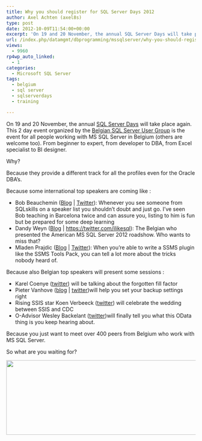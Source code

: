 ```yaml
---
title: Why you should register for SQL Server Days 2012
author: Axel Achten (axel8s)
type: post
date: 2012-10-09T11:54:00+00:00
excerpt: 'On 19 and 20 November, the annual SQL Server Days will take place again. This 2 day event organized by the Belgian SQL Server User Group is the event for all people working with MS SQL Server in Belgium (others are welcome too). From beginner to expert,&hellip;'
url: /index.php/datamgmt/dbprogramming/mssqlserver/why-you-should-register-for/
views:
  - 9960
rp4wp_auto_linked:
  - 1
categories:
  - Microsoft SQL Server
tags:
  - belgium
  - sql server
  - sqlserverdays
  - training

---
```

On 19 and 20 November, the annual [SQL Server Days][1] will take place again. This 2 day event organized by the [Belgian SQL Server User Group][2] is the event for all people working with MS SQL Server in Belgium (others are welcome too). From beginner to expert, from developer to DBA, from Excel specialist to BI designer.
  
Why?
  
Because they provide a different track for all the profiles even for the Oracle DBA&#8217;s.
  
Because some international top speakers are coming like : 

  * Bob Beauchemin ([Blog][3] | [Twitter][4]): Whenever you see someone from SQLskills on a speaker list you shouldn&#8217;t doubt and just go. I&#8217;ve seen Bob teaching in Barcelona twice and can assure you, listing to him is fun but be prepared for some deep learning
  * Dandy Weyn ([Blog][5] | https://twitter.com/ilikesql): The Belgian who presented the American MS SQL Server 2012 roadshow. Who wants to miss that?
  * Mladen Prajdic ([Blog][6] | [Twitter][7]): When you&#8217;re able to write a SSMS plugin like the SSMS Tools Pack, you can tell a lot more about the tricks nobody heard of.

Because also Belgian top speakers will present some sessions : 

  * Karel Coenye ([twitter][8]) will be talking about the forgotten fill factor
  * Pieter Vanhove ([blog][9] | [twitter][10])will help you set your backup settings right
  * Rising SSIS star Koen Verbeeck ([twitter][11]) will celebrate the wedding between SSIS and CDC
  * O-Advisor Wesley Backelant ([twitter][12])will finally tell you what this OData thing is you keep hearing about.

Because you just want to meet over 400 peers from Belgium who work with MS SQL Server.
  
So what are you waiting for?

<div class="image_block">
  <a href="http://www.sqlserverdays.be/2012/registration"><img alt="" src="/wp-content/uploads/blogs/DataMgmt/Axel8s/SQLDays.gif?mtime=1349790379" width="699" height="198" /></a>
</div>

 [1]: http://www.sqlserverdays.be/2012/
 [2]: http://sqlug.be/
 [3]: http://www.sqlskills.com/BLOGS/BOBB/
 [4]: http://www.twitter.com/bobbeauch
 [5]: http://www.ilikesql.com/
 [6]: http://weblogs.sqlteam.com/mladenp/default.aspx
 [7]: https://de.twitter.com/MladenPrajdic
 [8]: https://twitter.com/Ryazame
 [9]: http://blogs.sqlug.be/pieter/
 [10]: http://twitter.com/pieter_vanhove
 [11]: http://twitter.com/Ko_Ver
 [12]: https://twitter.com/WesleyBackelant